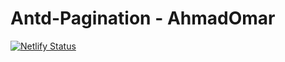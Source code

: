 # Antd-Pagination - AhmadOmar

[![Netlify Status](https://api.netlify.com/api/v1/badges/f4a78894-1e27-453a-979a-12195331cf75/deploy-status)](https://a-omar-pagination.netlify.app/)